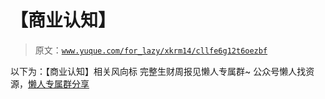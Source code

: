 # 【商业认知】

> 原文：[`www.yuque.com/for_lazy/xkrm14/cllfe6g12t6oezbf`](https://www.yuque.com/for_lazy/xkrm14/cllfe6g12t6oezbf)

<ne-p id="u5e6c2eb0" data-lake-id="u5e6c2eb0"><ne-text id="u09ca4ae6">以下为：【商业认知】相关风向标</ne-text></ne-p> <ne-p id="ubaab0dc8" data-lake-id="ubaab0dc8"><ne-text id="u5fe5c2b5">完整生财周报见懒人专属群~</ne-text></ne-p> <ne-p id="u6d0ffd65" data-lake-id="u6d0ffd65"><ne-text id="uda0a3952">公众号懒人找资源，</ne-text>[<ne-text id="u44d6cc73">懒人专属群分享</ne-text>](https://lazybook.fun/#/blog/group)</ne-p>